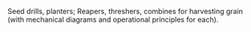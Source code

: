 Seed drills, planters; Reapers, threshers, combines for harvesting grain (with mechanical diagrams and operational principles for each).